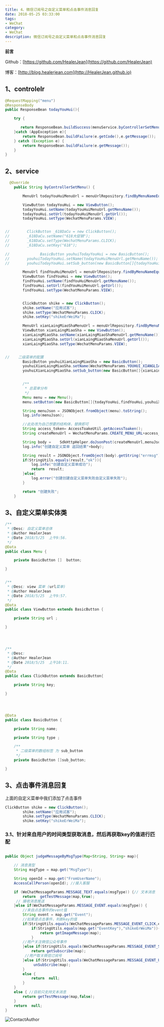 ```yaml
---
title: 4、微信订阅号之自定义菜单和点击事件消息回复
date: 2018-05-25 03:33:00
tags: 
- WeChat
category: 
- WeChat
description: 微信订阅号之自定义菜单和点击事件消息回复
---
```

**前言**     

 Github：[https://github.com/HealerJean](https://github.com/HealerJean)         

 博客：[http://blog.healerjean.com](http://HealerJean.github.io)           




## 1、controlelr

```java
@RequestMapping("menu")
@ResponseBody
public ResponseBean todayYouHui(){

    try {

       return ResponseBean.buildSuccess(menuService.byControllerSetMenu());
    }catch (AppException e){
        return ResponseBean.buildFailure(e.getCode(),e.getMessage());
    } catch (Exception e) {
        return ResponseBean.buildFailure(e.getMessage());
    }
}


```

## 2、service


```java
  @Override
    public String byControllerSetMenu() {

        MenuUrl todayYouHuiMenuUrl = menuUrlRepository.findByMenuNameEquals(WechatMenuParams.YOUHUI_TODAY);

        ViewButton todayYouHui = new ViewButton();
        todayYouHui.setName(todayYouHuiMenuUrl.getMenuName());
        todayYouHui.setUrl(todayYouHuiMenuUrl.getUrl());
        todayYouHui.setType(WechatMenuParams.VIEW);


//        ClickButton _618DaCu = new ClickButton();
//        _618DaCu.setName("618大促销");
//        _618DaCu.setType(WechatMenuParams.CLICK);
//        _618DaCu.setKey("618");

//              BasicButton youhuiTodayYouHui = new BasicButton();
//        youhuiTodayYouHui.setName(todayYouHuiMenuUrl.getMenuName());
//        youhuiTodayYouHui.setSub_button(new BasicButton[]{todayYouHui,_618DaCu});

        MenuUrl findYouHuiMenuUrl = menuUrlRepository.findByMenuNameEquals(WechatMenuParams.YOUHIU_FIND);
        ViewButton findYouHui = new ViewButton();
        findYouHui.setName(findYouHuiMenuUrl.getMenuName());
        findYouHui.setUrl(findYouHuiMenuUrl.getUrl());
        findYouHui.setType(WechatMenuParams.VIEW);


        ClickButton shike = new ClickButton();
        shike.setName("应用试客");
        shike.setType(WechatMenuParams.CLICK);
        shike.setKey("shikeErWeiMa");

        MenuUrl xianLaingMiaoShaMenuUrl = menuUrlRepository.findByMenuNameEquals(WechatMenuParams.YOUHUI_XIANGLIANG_MIAOSHA);
        ViewButton xianLaingMiaoSha = new ViewButton();
        xianLaingMiaoSha.setName(xianLaingMiaoShaMenuUrl.getMenuName());
        xianLaingMiaoSha.setUrl(xianLaingMiaoShaMenuUrl.getUrl());
        xianLaingMiaoSha.setType(WechatMenuParams.VIEW);


//    二级菜单的配置
        BasicButton youhuiXianLaingMiaoSha = new BasicButton();
        youhuiXianLaingMiaoSha.setName(WechatMenuParams.YOUHUI_XIANGLIANG_MIAOSHA);
        youhuiXianLaingMiaoSha.setSub_button(new BasicButton[]{xianLaingMiaoSha,shike});


        /**
         * 总菜单分布
         */
        Menu menu = new Menu();
        menu.setButton(new BasicButton[]{todayYouHui,findYouHui,youhuiXianLaingMiaoSha});

        String menuJson = JSONObject.fromObject(menu).toString();
        log.info(menuJson);

        //此处改为自己想要的结构体，替换即可
        String access_token= AccessToakeUtil.getAccessToaken();
        String createMenuUrl = WechatMenuParams.CREATE_MENU_URL+access_token;

        String body =    SdkHttpHelper.doJsonPost(createMenuUrl,menuJson);
        log.info("创建自定义菜单 返回结果"+body);

        String result = JSONObject.fromObject(body).getString("errmsg");
        if(StringUtils.equals(result,"ok")){
            log.info("创建自定义菜单成功");
            return  result;
        }else{
            log.error("创建创建自定义菜单失败自定义菜单失败");
        }

        return "创建失败";
    }


```

## 3、自定义菜单实体类


```java
/**
 * @Desc: 自定义菜单总体
 * @Author HealerJean
 * @Date 2018/5/25  上午9:56.
 */
@Data
public class Menu {

    private BasicButton []  button;

}


/**
 * @Desc: view 菜单 (url菜单)
 * @Author HealerJean
 * @Date 2018/5/25  上午9:57.
 */
@Data
public class ViewButton extends BasicButton {

    private String url ;

}




/**
 * @Desc:
 * @Author HealerJean
 * @Date 2018/5/25  上午10:11.
 */
@Data
public class ClickButton extends BasicButton{

    private String key;

}




@Data
public class BasicButton {

    private String name;

    private String type ;

    /**
     * 二级菜单的数组标签 为 sub_button
     */
    private BasicButton []sub_button;

}

```


## 3、点击事件消息回复

上面的自定义菜单中我们添加了点击事件


```java
ClickButton shike = new ClickButton();
        shike.setName("应用试客");
        shike.setType(WechatMenuParams.CLICK);
        shike.setKey("shikeErWeiMa");
```

### 3.1、针对来自用户的时间类型获取消息，然后再获取key的值进行匹配


```java

public Object judgeMessageByMsgType(Map<String, String> map){

    // 消息类型
    String msgType = map.get("MsgType");

    String openId = map.get("FromUserName");
    AccessCallPerson(openId); //接入客服

    if (WeChatMessageParams.MESSAGE_TEXT.equals(msgType)) {// 文本消息
        return  getTestMessage(map,true);
     // 接收消息推送
    }else if(WeChatMessageParams.MESSAGE_EVENT.equals(msgType)) {
        //来自点击事件的event值
        String event = map.get("Event");
        //如果是点击事件，判断key的值
        if(StringUtils.equals(WeChatMessageParams.MESSAGE_EVENT_CLICK,event)){//点击事件
            if(StringUtils.equals(map.get("EventKey"),"shikeErWeiMa")){
                return getImageMessage(map);
            }
        //用户关注微信公众号事件
        }else if(StringUtils.equals(WeChatMessageParams.MESSAGE_EVENT_SUBSCRIBE,event)){
            return getSubscribe(map);
         //用户取关微信订阅号
        }else if(StringUtils.equals(WeChatMessageParams.MESSAGE_EVENT_UNSUBSCRIBE,event)){
             unSubScribe(map);
        }
        else {
            return  null;
        }
    }
    else { //目前只支持文本消息
        return getTestMessage(map,false);
    }
    return  null;
}

```



![ContactAuthor](https://raw.githubusercontent.com/HealerJean/HealerJean.github.io/master/assets/img/artical_bottom.jpg)




<!-- Gitalk 评论 start  -->

<link rel="stylesheet" href="https://unpkg.com/gitalk/dist/gitalk.css">
<script src="https://unpkg.com/gitalk@latest/dist/gitalk.min.js"></script> 
<div id="gitalk-container"></div>    
 <script type="text/javascript">
    var gitalk = new Gitalk({
		clientID: `1d164cd85549874d0e3a`,
		clientSecret: `527c3d223d1e6608953e835b547061037d140355`,
		repo: `HealerJean.github.io`,
		owner: 'HealerJean',
		admin: ['HealerJean'],
		id: 'kSt7RG6WztJJ8OC0',
    });
    gitalk.render('gitalk-container');
</script> 

<!-- Gitalk end -->

